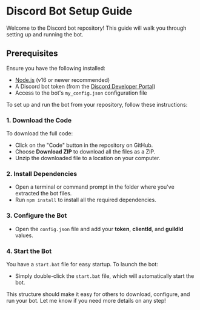 # Discord Bot Setup Guide

Welcome to the Discord bot repository! This guide will walk you through setting up and running the bot.

## Prerequisites

Ensure you have the following installed:
- [Node.js](https://nodejs.org/) (v16 or newer recommended)
- A Discord bot token (from the [Discord Developer Portal](https://discord.com/developers/applications))
- Access to the bot's `my_config.json` configuration file

To set up and run the bot from your repository, follow these instructions:

### 1. Download the Code
To download the full code:
- Click on the "Code" button in the repository on GitHub.
- Choose **Download ZIP** to download all the files as a ZIP.
- Unzip the downloaded file to a location on your computer.

### 2. Install Dependencies
- Open a terminal or command prompt in the folder where you've extracted the bot files.
- Run `npm install` to install all the required dependencies.

### 3. Configure the Bot
- Open the `config.json` file and add your **token**, **clientId**, and **guildId** values.
  
### 4. Start the Bot
You have a `start.bat` file for easy startup. To launch the bot:
- Simply double-click the `start.bat` file, which will automatically start the bot. 

This structure should make it easy for others to download, configure, and run your bot. Let me know if you need more details on any step!
